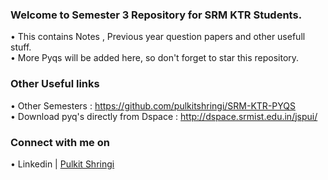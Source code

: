 
### Welcome to Semester 3 Repository for SRM KTR Students.
• This contains Notes , Previous year question papers and other usefull stuff.<br>
• More Pyqs will be added here, so don't forget to star this repository.
### Other Useful links 
• Other Semesters : https://github.com/pulkitshringi/SRM-KTR-PYQS         \
• Download pyq's directly from Dspace : http://dspace.srmist.edu.in/jspui/ 
### Connect with me on
• Linkedin | [Pulkit Shringi](https://www.linkedin.com/in/pulkitshringi/)
